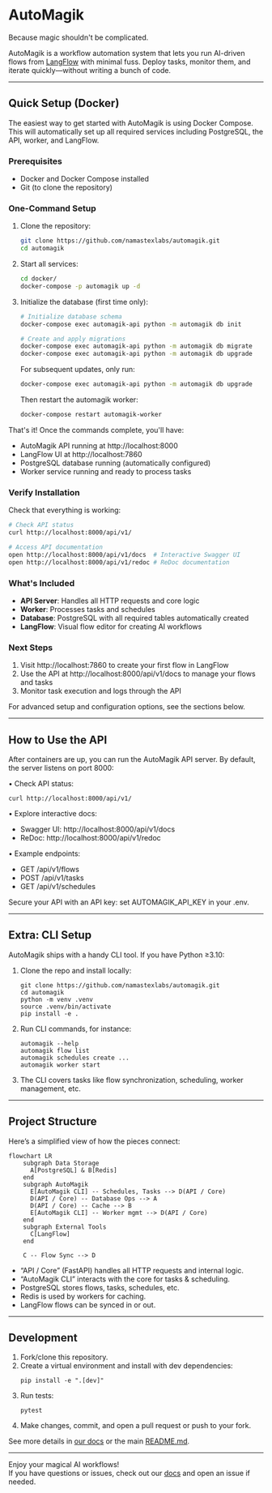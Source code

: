 # AutoMagik
Because magic shouldn't be complicated.

AutoMagik is a workflow automation system that lets you run AI-driven flows from [LangFlow](https://github.com/logspace-ai/langflow) with minimal fuss. Deploy tasks, monitor them, and iterate quickly—without writing a bunch of code.

---

## Quick Setup (Docker)

The easiest way to get started with AutoMagik is using Docker Compose. This will automatically set up all required services including PostgreSQL, the API, worker, and LangFlow.

### Prerequisites
- Docker and Docker Compose installed
- Git (to clone the repository)

### One-Command Setup
1. Clone the repository:
   ```bash
   git clone https://github.com/namastexlabs/automagik.git
   cd automagik
   ```

2. Start all services:
   ```bash
   cd docker/
   docker-compose -p automagik up -d
   ```

3. Initialize the database (first time only):
   ```bash
   # Initialize database schema
   docker-compose exec automagik-api python -m automagik db init
   
   # Create and apply migrations
   docker-compose exec automagik-api python -m automagik db migrate 
   docker-compose exec automagik-api python -m automagik db upgrade
   ```

   For subsequent updates, only run:
   ```bash
   docker-compose exec automagik-api python -m automagik db upgrade
   ```
   Then restart the automagik worker: 
   ```bash
   docker-compose restart automagik-worker
   ```
      

That's it! Once the commands complete, you'll have:
- AutoMagik API running at http://localhost:8000
- LangFlow UI at http://localhost:7860
- PostgreSQL database running (automatically configured)
- Worker service running and ready to process tasks

### Verify Installation
Check that everything is working:
```bash
# Check API status
curl http://localhost:8000/api/v1/

# Access API documentation
open http://localhost:8000/api/v1/docs  # Interactive Swagger UI
open http://localhost:8000/api/v1/redoc # ReDoc documentation
```

### What's Included
- **API Server**: Handles all HTTP requests and core logic
- **Worker**: Processes tasks and schedules
- **Database**: PostgreSQL with all required tables automatically created
- **LangFlow**: Visual flow editor for creating AI workflows

### Next Steps
1. Visit http://localhost:7860 to create your first flow in LangFlow
2. Use the API at http://localhost:8000/api/v1/docs to manage your flows and tasks
3. Monitor task execution and logs through the API

For advanced setup and configuration options, see the sections below.

---

## How to Use the API

After containers are up, you can run the AutoMagik API server. By default, the server listens on port 8000:

• Check API status:
  ```
  curl http://localhost:8000/api/v1/
  ```

• Explore interactive docs:
  - Swagger UI: http://localhost:8000/api/v1/docs
  - ReDoc: http://localhost:8000/api/v1/redoc

• Example endpoints:
  - GET /api/v1/flows  
  - POST /api/v1/tasks  
  - GET /api/v1/schedules  

Secure your API with an API key: set AUTOMAGIK_API_KEY in your .env.

---

## Extra: CLI Setup

AutoMagik ships with a handy CLI tool. If you have Python ≥3.10:

1. Clone the repo and install locally:
   ```
   git clone https://github.com/namastexlabs/automagik.git
   cd automagik
   python -m venv .venv
   source .venv/bin/activate
   pip install -e .
   ```
2. Run CLI commands, for instance:
   ```
   automagik --help
   automagik flow list
   automagik schedules create ...
   automagik worker start
   ```
3. The CLI covers tasks like flow synchronization, scheduling, worker management, etc.

---

## Project Structure

Here’s a simplified view of how the pieces connect:

```mermaid
flowchart LR
    subgraph Data Storage
      A[PostgreSQL] & B[Redis]
    end
    subgraph AutoMagik
      E[AutoMagik CLI] -- Schedules, Tasks --> D(API / Core)
      D(API / Core) -- Database Ops --> A
      D(API / Core) -- Cache --> B
      E[AutoMagik CLI] -- Worker mgmt --> D(API / Core)
    end
    subgraph External Tools
      C[LangFlow]
    end
    
    C -- Flow Sync --> D
```

- “API / Core” (FastAPI) handles all HTTP requests and internal logic.  
- “AutoMagik CLI” interacts with the core for tasks & scheduling.  
- PostgreSQL stores flows, tasks, schedules, etc.  
- Redis is used by workers for caching.  
- LangFlow flows can be synced in or out.

---

## Development

1. Fork/clone this repository.  
2. Create a virtual environment and install with dev dependencies:
   ```
   pip install -e ".[dev]"
   ```
3. Run tests:
   ```
   pytest
   ```
4. Make changes, commit, and open a pull request or push to your fork.

See more details in [our docs](docs/README.md) or the main [README.md](README.md).

---

Enjoy your magical AI workflows!  
If you have questions or issues, check out our [docs](docs/README.md) and open an issue if needed.
